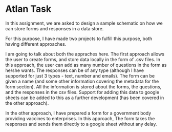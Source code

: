 # Atlan Task

In this assignment, we are asked to design a sample schematic on how we can store forms and responses in a data store. 

For this purpose, I have made two projects to fulfill this purpose, both having different approaches.

I am going to talk about both the appraches here. The first approach allows the user to create forms, and store data locally in the form of .csv files. In this approach, the user can add as many number of questions in the form as he/she wants. The responses can be of any type (although I have supported for just 3 types - text, number and emails). The form can be given a name (and some other information covering the metadata for the form section). 
All the information is stored about the forms, the questions, and the responses in the csv files. Support for adding this data to google sheets can be added to this as a further development (has been covered in the other approach). 

In the other approach, I have prepared a form for a government body providing vaccines to enterprises. In this approach, The form takes the responses and sends them directly to a google sheet without any delay.